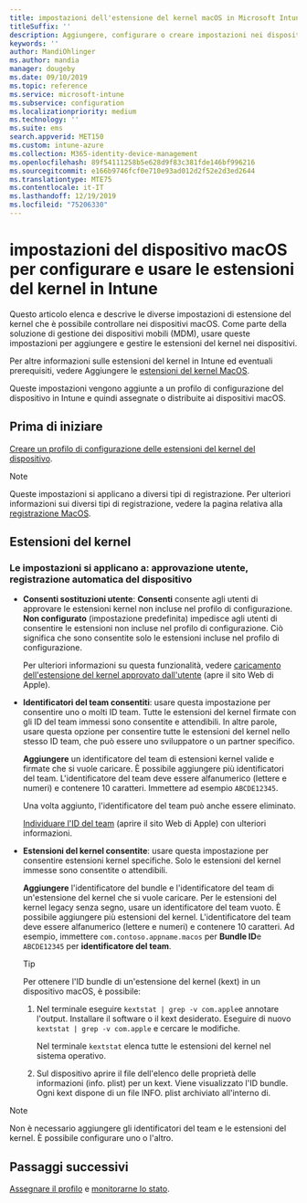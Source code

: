 ```yaml
---
title: impostazioni dell'estensione del kernel macOS in Microsoft Intune-Azure | Microsoft Docs
titleSuffix: ''
description: Aggiungere, configurare o creare impostazioni nei dispositivi macOS per usare le estensioni del kernel. Inoltre, consentire agli utenti di eseguire l'override delle estensioni approvate, consentire tutte le estensioni da un identificatore del team o consentire estensioni o app specifiche in Microsoft Intune.
keywords: ''
author: MandiOhlinger
ms.author: mandia
manager: dougeby
ms.date: 09/10/2019
ms.topic: reference
ms.service: microsoft-intune
ms.subservice: configuration
ms.localizationpriority: medium
ms.technology: ''
ms.suite: ems
search.appverid: MET150
ms.custom: intune-azure
ms.collection: M365-identity-device-management
ms.openlocfilehash: 89f54111258b5e628d9f83c381fde146bf996216
ms.sourcegitcommit: e166b9746fcf0e710e93ad012d2f52e2d3ed2644
ms.translationtype: MTE75
ms.contentlocale: it-IT
ms.lasthandoff: 12/19/2019
ms.locfileid: "75206330"
---
```

# <a name="macos-device-settings-to-configure-and-use-kernel-extensions-in-intune"></a>impostazioni del dispositivo macOS per configurare e usare le estensioni del kernel in Intune



Questo articolo elenca e descrive le diverse impostazioni di estensione del kernel che è possibile controllare nei dispositivi macOS. Come parte della soluzione di gestione dei dispositivi mobili (MDM), usare queste impostazioni per aggiungere e gestire le estensioni del kernel nei dispositivi.

Per altre informazioni sulle estensioni del kernel in Intune ed eventuali prerequisiti, vedere Aggiungere le [estensioni del kernel MacOS](../kernel-extensions-overview-macos.md).

Queste impostazioni vengono aggiunte a un profilo di configurazione del dispositivo in Intune e quindi assegnate o distribuite ai dispositivi macOS.

## <a name="before-you-begin"></a>Prima di iniziare

[Creare un profilo di configurazione delle estensioni del kernel del dispositivo](../kernel-extensions-overview-macos.md).

> [!NOTE]
> Queste impostazioni si applicano a diversi tipi di registrazione. Per ulteriori informazioni sui diversi tipi di registrazione, vedere la pagina relativa alla [registrazione MacOS](../macos-enroll.md).

## <a name="kernel-extensions"></a>Estensioni del kernel

### <a name="settings-apply-to-user-approved-automated-device-enrollment"></a>Le impostazioni si applicano a: approvazione utente, registrazione automatica del dispositivo

- **Consenti sostituzioni utente**: **Consenti** consente agli utenti di approvare le estensioni kernel non incluse nel profilo di configurazione. **Non configurato** (impostazione predefinita) impedisce agli utenti di consentire le estensioni non incluse nel profilo di configurazione. Ciò significa che sono consentite solo le estensioni incluse nel profilo di configurazione.

  Per ulteriori informazioni su questa funzionalità, vedere [caricamento dell'estensione del kernel approvato dall'utente](https://developer.apple.com/library/archive/technotes/tn2459/_index.html) (apre il sito Web di Apple).

- **Identificatori del team consentiti**: usare questa impostazione per consentire uno o molti ID team. Tutte le estensioni del kernel firmate con gli ID del team immessi sono consentite e attendibili. In altre parole, usare questa opzione per consentire tutte le estensioni del kernel nello stesso ID team, che può essere uno sviluppatore o un partner specifico.

  **Aggiungere** un identificatore del team di estensioni kernel valide e firmate che si vuole caricare. È possibile aggiungere più identificatori del team. L'identificatore del team deve essere alfanumerico (lettere e numeri) e contenere 10 caratteri. Immettere ad esempio `ABCDE12345`.

  Una volta aggiunto, l'identificatore del team può anche essere eliminato.

  [Individuare l'ID del team](https://help.apple.com/developer-account/#/dev55c3c710c) (aprire il sito Web di Apple) con ulteriori informazioni.

- **Estensioni del kernel consentite**: usare questa impostazione per consentire estensioni kernel specifiche. Solo le estensioni del kernel immesse sono consentite o attendibili. 

  **Aggiungere** l'identificatore del bundle e l'identificatore del team di un'estensione del kernel che si vuole caricare. Per le estensioni del kernel legacy senza segno, usare un identificatore del team vuoto. È possibile aggiungere più estensioni del kernel. L'identificatore del team deve essere alfanumerico (lettere e numeri) e contenere 10 caratteri. Ad esempio, immettere `com.contoso.appname.macos` per **Bundle ID**e `ABCDE12345` per **identificatore del team**.

  > [!TIP]
  > Per ottenere l'ID bundle di un'estensione del kernel (kext) in un dispositivo macOS, è possibile:
  >
  > 1. Nel terminale eseguire `kextstat | grep -v com.apple`e annotare l'output. Installare il software o il kext desiderato. Eseguire di nuovo `kextstat | grep -v com.apple` e cercare le modifiche.
  >
  >    Nel terminale `kextstat` elenca tutte le estensioni del kernel nel sistema operativo. 
  >
  > 2. Sul dispositivo aprire il file dell'elenco delle proprietà delle informazioni (info. plist) per un kext. Viene visualizzato l'ID bundle. Ogni kext dispone di un file INFO. plist archiviato all'interno di. 

> [!NOTE]
> Non è necessario aggiungere gli identificatori del team e le estensioni del kernel. È possibile configurare uno o l'altro.

## <a name="next-steps"></a>Passaggi successivi

[Assegnare il profilo](../device-profile-assign.md) e [monitorarne lo stato](../device-profile-monitor.md).
